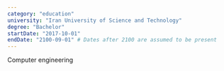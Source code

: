 ```yaml
---
category: "education"
university: "Iran University of Science and Technology"
degree: "Bachelor"
startDate: "2017-10-01"
endDate: "2100-09-01" # Dates after 2100 are assumed to be present
---
```


Computer engineering
